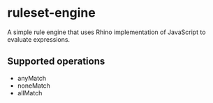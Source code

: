 # ruleset-engine

A simple rule engine that uses Rhino implementation of JavaScript to evaluate expressions.

## Supported operations

* anyMatch
* noneMatch
* allMatch
